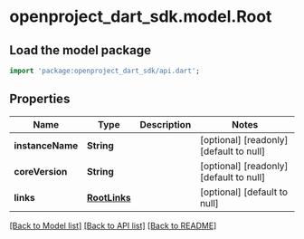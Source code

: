 # openproject_dart_sdk.model.Root

## Load the model package
```dart
import 'package:openproject_dart_sdk/api.dart';
```

## Properties
Name | Type | Description | Notes
------------ | ------------- | ------------- | -------------
**instanceName** | **String** |  | [optional] [readonly] [default to null]
**coreVersion** | **String** |  | [optional] [readonly] [default to null]
**links** | [**RootLinks**](RootLinks.md) |  | [optional] [default to null]

[[Back to Model list]](../README.md#documentation-for-models) [[Back to API list]](../README.md#documentation-for-api-endpoints) [[Back to README]](../README.md)



